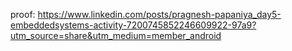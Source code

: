proof:
https://www.linkedin.com/posts/pragnesh-papaniya_day5-embeddedsystems-activity-7200745852246609922-97a9?utm_source=share&utm_medium=member_android
